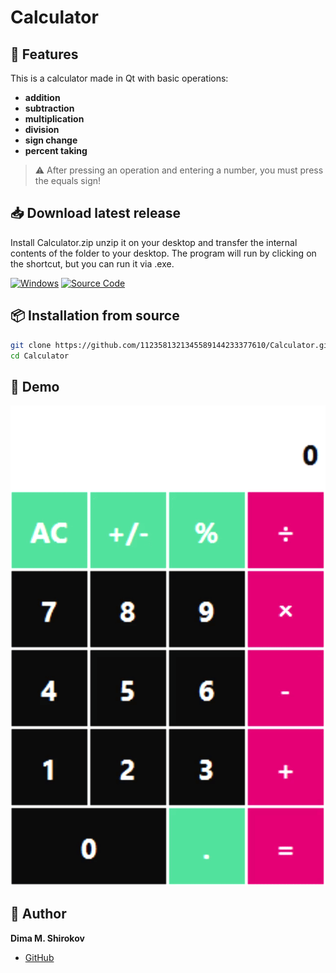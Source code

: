 # Calculator

## 🚀 Features

This is a calculator made in Qt with basic operations:
- **addition**
- **subtraction** 
- **multiplication**
- **division**
- **sign change** 
- **percent taking**
> ⚠️ After pressing an operation and entering a number, you must press the equals sign!

## 📥 Download latest release 

Install Calculator.zip unzip it on your desktop and transfer the internal contents of the folder to your desktop. The program will run by clicking on the shortcut, but you can run it via .exe.

[![Windows](https://img.shields.io/badge/Download-Windows-blue?style=for-the-badge&logo=windows)](https://github.com/1123581321345589144233377610/Calculator/releases/tag/v1.0.0)
[![Source Code](https://img.shields.io/badge/Source_Code-ZIP-green?style=for-the-badge)](https://github.com/1123581321345589144233377610/Calculator/releases/tag/v1.0.0)

## 📦 Installation from source

```bash
git clone https://github.com/1123581321345589144233377610/Calculator.git
cd Calculator
```
## 🎥 Demo

![](ezgif-2829da40cd0a9e.gif)

## 👤 Author

**Dima M. Shirokov**
- [GitHub](https://github.com/1123581321345589144233377610)